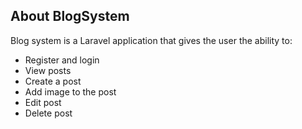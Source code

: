 
## About BlogSystem

Blog system is a Laravel application that gives the user the ability to:
- Register and login
- View posts
- Create a post
- Add image to the post
- Edit post
- Delete post

